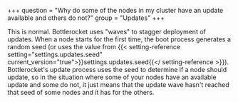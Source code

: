+++
question = "Why do some of the nodes in my cluster have an update available and others do not?"
group = "Updates"
+++

This is normal.
Bottlerocket uses "waves" to stagger deployment of updates.
When a node starts for the first time, the boot process generates a random seed (or uses the value from {{< setting-reference setting="settings.updates.seed" current_version="true">}}settings.updates.seed{{</ setting-reference >}}).
Bottlerocket's update process uses the seed to determine if a node should update, so in the situation where some of your nodes have an available update and some do not, it just means that the update wave hasn't reached that seed of some nodes and it has for the others.
